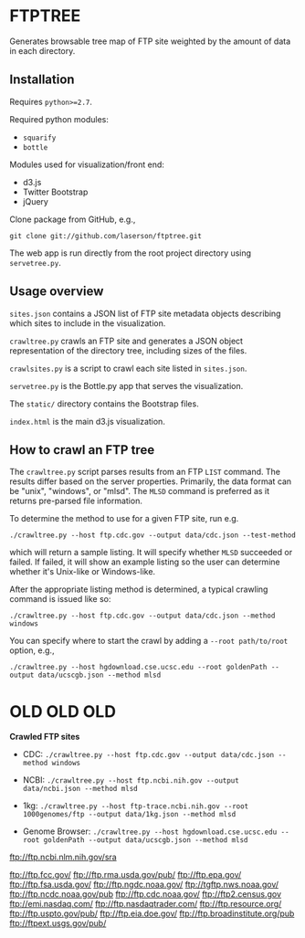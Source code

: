 FTPTREE
=======

Generates browsable tree map of FTP site weighted by the amount of data in each
directory.


Installation
------------

Requires `python>=2.7`.

Required python modules:
* `squarify`
* `bottle`

Modules used for visualization/front end:
* d3.js
* Twitter Bootstrap
* jQuery

Clone package from GitHub, e.g.,

    git clone git://github.com/laserson/ftptree.git

The web app is run directly from the root project directory using `servetree.py`.


Usage overview
--------------

`sites.json` contains a JSON list of FTP site metadata objects describing which
sites to include in the visualization.

`crawltree.py` crawls an FTP site and generates a JSON object representation of
the directory tree, including sizes of the files.

`crawlsites.py` is a script to crawl each site listed in `sites.json`.

`servetree.py` is the Bottle.py app that serves the visualization.

The `static/` directory contains the Bootstrap files.

`index.html` is the main d3.js visualization.


How to crawl an FTP tree
------------------------

The `crawltree.py` script parses results from an FTP `LIST` command.  The
results differ based on the server properties.  Primarily, the data format can
be "unix", "windows", or "mlsd".  The `MLSD` command is preferred as it returns
pre-parsed file information.

To determine the method to use for a given FTP site, run e.g.

    ./crawltree.py --host ftp.cdc.gov --output data/cdc.json --test-method

which will return a sample listing.  It will specify whether `MLSD` succeeded or
failed.  If failed, it will show an example listing so the user can determine
whether it's Unix-like or Windows-like.

After the appropriate listing method is determined, a typical crawling command
is issued like so:

    ./crawltree.py --host ftp.cdc.gov --output data/cdc.json --method windows

You can specify where to start the crawl by adding a `--root path/to/root`
option, e.g.,

    ./crawltree.py --host hgdownload.cse.ucsc.edu --root goldenPath --output data/ucscgb.json --method mlsd




OLD OLD OLD
===========

**Crawled FTP sites**

* CDC: `./crawltree.py --host ftp.cdc.gov --output data/cdc.json --method windows`
* NCBI: `./crawltree.py --host ftp.ncbi.nih.gov --output data/ncbi.json --method mlsd`
* 1kg: `./crawltree.py --host ftp-trace.ncbi.nih.gov --root 1000genomes/ftp --output data/1kg.json --method mlsd`

* Genome Browser: `./crawltree.py --host hgdownload.cse.ucsc.edu --root goldenPath --output data/ucscgb.json --method mlsd`

ftp://ftp.ncbi.nlm.nih.gov/sra

ftp://ftp.fcc.gov/
ftp://ftp.rma.usda.gov/pub/
ftp://ftp.epa.gov/
ftp://ftp.fsa.usda.gov/
ftp://ftp.ngdc.noaa.gov/
ftp://tgftp.nws.noaa.gov/
ftp://ftp.ncdc.noaa.gov/pub
ftp://ftp.cdc.noaa.gov/
ftp://ftp2.census.gov
ftp://emi.nasdaq.com/
ftp://ftp.nasdaqtrader.com/
ftp://ftp.resource.org/
ftp://ftp.uspto.gov/pub/
ftp://ftp.eia.doe.gov/
ftp://ftp.broadinstitute.org/pub
ftp://ftpext.usgs.gov/pub/